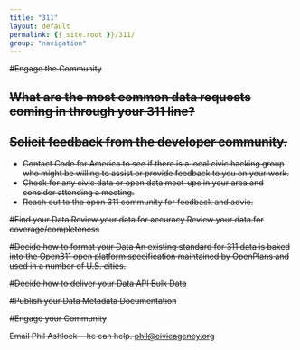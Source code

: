 ```yaml
---
title: "311"
layout: default
permalink: {{ site.root }}/311/
group: "navigation"
---
```


<del>
#Engage the Community 

## What are the most common data requests coming in through your 311 line?

## Solicit feedback from the developer community.  

* Contact Code for America to see if there is a local civic hacking group who might be willing to assist or provide feedback to you on your work.
* Check for any civic data or open data meet-ups in your area and consider attending a meeting.
* Reach out to the open 311 community for feedback and advie.

#Find your Data
  Review your data for accuracy
  Review your data for coverage/completeness
  
#Decide how to format your Data
  An existing standard for 311 data is baked into the [Open311](http://open311.org/) open platform specification maintained by OpenPlans and used in a number of U.S. cities.
  
#Decide how to deliver your Data
  API
  Bulk Data
  
#Publish your Data
  Metadata
  Documentation

#Engage your Community
</del>

Email Phil Ashlock-- he can help. phil@civicagency.org
